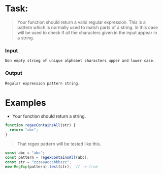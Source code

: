 # Task:
> Your function should return a valid regular expression. This is a pattern which is normally used to match parts of a string. In this case will be used to check if all the characters given in the input appear in a string.

### Input
```
Non empty string of unique alphabet characters upper and lower case.
```
### Output
```
Regular expression pattern string.
```

# Examples
* Your function should return a string.
```javascript
function regexContainsAll(str) {
  return "abc";
}
```

> That regex pattern will be tested like this.
```javascript
const abc = "abc";
const pattern = regexContainsAll(abc);
const str = "zzzaaacccbbbzzz";
new RegExp(pattern).test(str);  // -> true
```